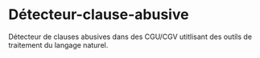 # Détecteur-clause-abusive
Détecteur de clauses abusives dans des CGU/CGV utitlisant des outils de traitement du langage naturel.
